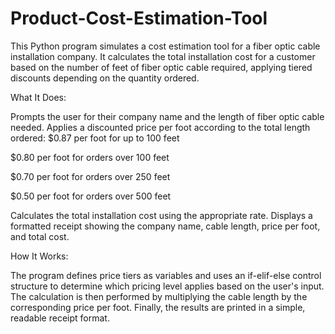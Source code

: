 # Product-Cost-Estimation-Tool
This Python program simulates a cost estimation tool for a fiber optic cable installation company. 
It calculates the total installation cost for a customer based on the number of feet of fiber optic cable required, 
applying tiered discounts depending on the quantity ordered.


What It Does:

Prompts the user for their company name and the length of fiber optic cable needed.
Applies a discounted price per foot according to the total length ordered:
$0.87 per foot for up to 100 feet

$0.80 per foot for orders over 100 feet

$0.70 per foot for orders over 250 feet

$0.50 per foot for orders over 500 feet

Calculates the total installation cost using the appropriate rate.
Displays a formatted receipt showing the company name, cable length, price per foot, and total cost.



How It Works:

The program defines price tiers as variables and uses an 
if-elif-else control structure to determine which pricing level applies based on the user's input. 
The calculation is then performed by multiplying the cable length by the corresponding price per foot. 
Finally, the results are printed in a simple, readable receipt format.




